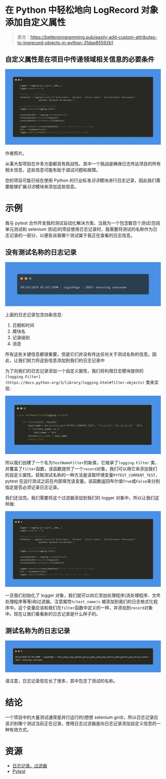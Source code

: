 # 在 Python 中轻松地向 LogRecord 对象添加自定义属性

> 原文：<https://betterprogramming.pub/easily-add-custom-attributes-to-logrecord-objects-in-python-31dae85592b1>

## 自定义属性是在项目中传递领域相关信息的必要条件

![](img/8c0aa227a8cc9a14835ff29d8c40de18.png)

作者照片。

从事大型项目在许多方面都具有挑战性。其中一个挑战是确保日志传达项目的所有相关信息，这些信息可能有助于调试问题和故障。

您的项目可能已经在使用 Python 的行业标准*日志*模块进行日志记录，因此我们需要能够扩展*日志*模块来添加这些信息。

# **示例**

我与 pytest 合作开发我的测试自动化解决方案。当我为一个包含数百个测试(包括单元测试和 selenium 测试)的项目使用日志记录时，我需要将测试的名称作为日志记录的一部分，以便告诉我哪个测试属于我正在查看的日志信息。

## **没有测试名称的日志记录**

![](img/147300e74bdd5714ac79cabdc28054b9.png)

上面的日志记录包含四条信息:

1.  日期和时间
2.  模块名
3.  记录级别
4.  消息

所有这些关键信息都很重要，但是它们并没有传达任何关于测试名称的信息。因此，让我们努力将这些信息添加到我们的日志记录中

为了向我们的日志记录添加一个自定义属性，我们将利用日志模块提供的`[logging.Filter](https://docs.python.org/3/library/logging.html#filter-objects)` 类来实现:

![](img/e9818fb2abbdf19c566e0fb4382eeb97.png)

所以我们创建了一个名为`TestNameFilter`的新类，它继承了`logging.Filter` 类，并覆盖了`filter`函数，该函数提供了一个`record`对象，我们可以用它来添加我们的自定义属性。获取测试名称的一种方法是读取环境变量`PYTEST_CURRENT_TEST`，pytest 在运行测试之前在内部填充该变量。该函数返回布尔值`True`或`False`来分别指定是否必须记录日志记录。

我们还没完。我们需要将这个过滤器添加到我们的 logger 对象中，所以让我们这样做:

![](img/8c0aa227a8cc9a14835ff29d8c40de18.png)

一旦我们初始化了 logger 对象，我们就可以向它添加处理程序(流处理程序、文件处理程序等等)和过滤器。注意属性`%(test_name)s` 被添加到我们的日志格式化程序中。这个变量应该和我们在`filter`函数中定义的一样，并添加到`record`对象中。现在让我们看看新的日志记录是什么样子的。

## **测试名称为**的日志记录

![](img/50b6f722388d6036f6564eedcad3daa4.png)

请注意，日志记录现在长了很多，其中包含了测试的名称。

# 结论

一个项目中的大量测试通常是并行运行的(想想 selenium grid)，所以日志记录应该识别哪个测试当前正在记录。使用日志过滤器是向日志记录添加自定义信息的一种有效方式。

# 资源

*   [日志记录。过滤器](https://docs.python.org/3/library/logging.html#filter-objects)
*   [Pytest](https://docs.pytest.org/en/stable/)